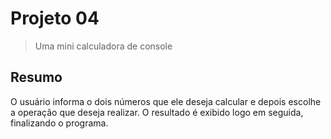 # Projeto 04
> Uma mini calculadora de console

## Resumo
O usuário informa o dois números que ele deseja calcular e depois escolhe a operação que deseja realizar. O resultado é exibido logo em seguida, finalizando o programa.